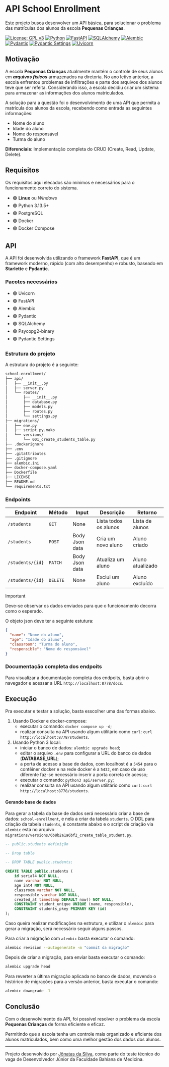 # API School Enrollment

Este projeto busca desenvolver um API básica, para solucionar o problema das matrículas dos alunos da escola **Pequenas Crianças**.

[![License: GPL v3](https://img.shields.io/badge/License-GPLv3-blue.svg)](https://www.gnu.org/licenses/gpl-3.0)
[![Python](https://img.shields.io/badge/Python-3.13.5-blue.svg)](https://www.python.org/downloads/release/python-3130/)
[![FastAPI](https://img.shields.io/badge/FastAPI-0.115.14-blue.svg)](https://fastapi.tiangolo.com/)
[![SQLAlchemy](https://img.shields.io/badge/SQLAlchemy-2.0.41-blue.svg)](https://www.sqlalchemy.org/)
[![Alembic](https://img.shields.io/badge/Alembic-1.16.2-blue.svg)](https://alembic.sqlalchemy.org/)
[![Pydantic](https://img.shields.io/badge/Pydantic-2.11.7-blue.svg)](https://pydantic-docs.helpmanual.io/)
[![Pydantic Settings](https://img.shields.io/badge/Pydantic%20Settings-2.10.1-blue.svg)](https://pydantic-settings.helpmanual.io/)
[![Uvicorn](https://img.shields.io/badge/Uvicorn-0.35.0-blue.svg)](https://www.uvicorn.org/)

## Motivação

A escola **Pequenas Crianças** atualmente mantém o controle de seus alunos em **_arquivos físicos_** armazenados na diretoria. No ano letivo anterior, a escola enfrentou problemas de infiltrações e parte dos arquivos dos alunos teve que ser refeita. Considerando isso, a escola decidiu criar um sistema para armazenar as informações dos alunos matriculados.

A solução para a questão foi o desenvolvimento de uma API que permita a matrícula dos alunos da escola, recebendo como entrada as seguintes informações:

- Nome do aluno
- Idade do aluno
- Nome do responsável
- Turma do aluno

**Diferenciais**: Implementação completa do CRUD (Create, Read, Update, Delete).

## Requisitos

Os requisitos aqui elecados são mínimos e necessários para o funcionamento correto do sistema.

- 🟣 **Linux** ou _Windows_
- 🟣 Python 3.13.5+
- 🟣 PostgreSQL
- 🟣 Docker
- 🟣 Docker Compose

## API

A API foi desenvolvida utilizando o framework **FastAPI**, que é um framework moderno, rápido (com alto desempenho) e robusto, baseado em **Starlette** e **Pydantic**.

### Pacotes necessários

- 🟢 Uvicorn
- 🟢 FastAPI
- 🟢 Alembic
- 🟢 Pydantic
- 🟢 SQLAlchemy
- 🟢 Psycopg2-binary
- 🟢 Pydantic Settings

### Estrutura do projeto

A estrutura do projeto é a seguinte:

```bash
school-enrollment/
├── api/
│   ├── __init__.py
│   ├── server.py
│   └── routes/
│       ├── __init__.py
│       ├── database.py
│       ├── models.py
│       ├── routes.py
│       └── settings.py
├── migrations/
│   ├── env.py
│   ├── script.py.mako
│   └── versions/
│       └── 001_create_students_table.py
├── .dockerignore
├── .env
├── .gitattributes
├── .gitignore
├── alembic.ini
├── docker-compose.yaml
├── Dockerfile
├── LICENSE
├── README.md
└── requirements.txt

```

### Endpoints

| Endpoint         | Método   | Input          | Descrição             | Retorno          |
| ---------------- | -------- | -------------- | --------------------- | ---------------- |
| `/students`      | `GET`    | None           | Lista todos os alunos | Lista de alunos  |
| `/students`      | `POST`   | Body Json data | Cria um novo aluno    | Aluno criado     |
| `/students/{id}` | `PATCH`  | Body Json data | Atualiza um aluno     | Aluno atualizado |
| `/students/{id}` | `DELETE` | None           | Exclui um aluno       | Aluno excluído   |

> [!IMPORTANT]
> Deve-se observar os dados enviados para que o funcionamento decorra como o esperado.
>
> O objeto json deve ter a seguinte estutura:
>
> ```json
> {
>   "name": "Nome do aluno",
>   "age": "Idade do aluno",
>   "classroom": "Turma do aluno",
>   "responsible": "Nome do responsável"
> }
> ```

### Documentação completa dos endpoits

Para visualizar a documentação completa dos endpoits, basta abrir o navegador e acessar a URL `http://localhost:8778/docs`.

## Execução

Pra executar e testar a solução, basta esscolher uma das formas abaixo.

1. Usando Docker e docker-compose:
   - executar o comando: `docker compose up -d`;
   - realizar consulta na API usando algum utilitário como `curl`: `curl http://localhost:8778/students`.
2. Usando Python 3 local:
   - iniciar o banco de dados: `alembic upgrade head`;
   - editar o arquivo `.env` para configurar a URL do banco de dados (**DATABASE_URL**);
   - a porta de acesso a base de dados, com localhost é a `5454` para o contêiner docker e na rede docker é a `5432`, em caso de uso diferente faz-se necessário inserir a porta correta de acesso;
   - executar o comando: `python3 api/server.py`;
   - realizar consulta na API usando algum utilitário como `curl`: `curl http://localhost:8778/students`.

#### Gerando base de dados

Para gerar a tabela da base de dados será necessário criar a base de dados: `school-enrollment`, e nela a criar da tabela `students`. O DDL para criação da tabela `students`, é constante abaixo e o script de criação via `alembic` está no arquivo `migrations/versions/6b8b2a1a6bf2_create_table_student.py`.

```sql
-- public.students definição

-- Drop table

-- DROP TABLE public.students;

CREATE TABLE public.students (
	id serial4 NOT NULL,
	name varchar NOT NULL,
	age int4 NOT NULL,
	classroom varchar NOT NULL,
	responsible varchar NOT NULL,
	created_at timestamp DEFAULT now() NOT NULL,
	CONSTRAINT student_unique UNIQUE (name, responsible),
	CONSTRAINT students_pkey PRIMARY KEY (id)
);
```

Caso queira realizar modificações na estrutura, e utilizar o `alembic` para gerar a migração, será necessário seguir alguns passos.

Para criar a migração com `alembic` basta executar o comando:

```bash
alembic revision --autogenerate -m "commit da migração"
```

Depois de criar a migração, para enviar basta executar o comando:

```bash
alembic upgrade head
```

Para reverter a última migração aplicada no banco de dados, movendo o histórico de migrações para a versão anterior, basta executar o comando:

```bash
alembic downgrade -1
```

## Conclusão

Com o desenvolvimento da API, foi possível resolver o problema da escola **Pequenas Crianças** de forma eficiente e eficaz.

Permitindo que a escola tenha um controle mais organizado e eficiente dos alunos matriculados, bem como uma melhor gestão dos dados dos alunos.

---

Projeto desenvolvido por [Jônatas da Silva](https://github.com/jonatasdasilva), como parte do teste técnico do vaga de Desenvolvedor Júnior da Faculdade Bahiana de Medicina.
